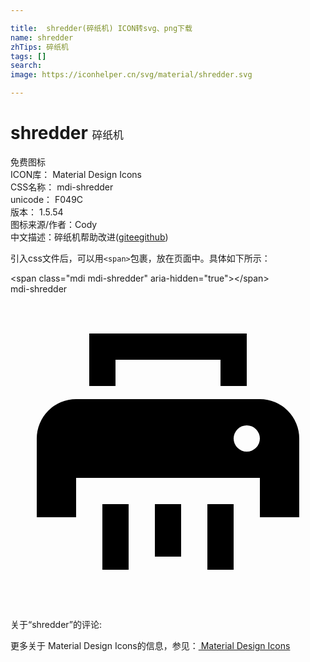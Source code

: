 ```yaml
---

title:  shredder(碎纸机) ICON转svg、png下载
name: shredder
zhTips: 碎纸机
tags: []
search: 
image: https://iconhelper.cn/svg/material/shredder.svg

---
```


# shredder  <small style="font-size: 60%;font-weight: 100">碎纸机</small>


<div class="detail-page">
<p>
<span><span class="badge-success badge">免费图标</span> </span>
<br/>
<span>
ICON库：
<span class="badge-secondary badge">Material Design Icons</span> 
</span>
<br/>
<span>
CSS名称：
<span class="badge-secondary badge">mdi-shredder</span> 
</span>
<br/>
<span>
unicode：
<span class="badge-secondary badge">F049C</span> 
<copy-btn content='F049C' btn-title=""></copy-btn>
<copy-btn :content='String.fromCodePoint(parseInt("F049C", 16))' btn-title="复制U"></copy-btn>
</span>
<br/>
<span>
版本：
<span class="badge-secondary badge">1.5.54</span> 
</span>
<br/>
<span>图标来源/作者：<span class="badge-light badge">Cody</span></span> 
<br/>
<span class="zh-detail">中文描述：<span class="badge-primary badge">碎纸机</span><span class="help-link"><span>帮助改进</span>(<a href="https://gitee.com/liuwave/icon-helper/edit/master/json/material/shredder.json" target="_blank" rel="noopener noreferrer">gitee</a><a href="https://github.com/liuwave/icon-helper/edit/master/json/material/shredder.json" target="_blank" rel="noopener noreferrer">github</a></span>)</span><br/>
</p>
</div>
<div class="alert alert-dark">
  <i class="mdi mdi-shredder mdi-48px"></i>
  <i class="mdi mdi-shredder mdi-36px"></i>
  <i class="mdi mdi-shredder mdi-24px"></i>
  <i class="mdi mdi-shredder mdi-18px"></i>
</div>
<div>
  <p>引入css文件后，可以用<code>&lt;span&gt;</code>包裹，放在页面中。具体如下所示：    
  </p>
  <div class="alert alert-primary" style="font-size: 14px">
    &lt;span class="mdi mdi-shredder" aria-hidden="true"&gt;&lt;/span&gt;
    <copy-btn content='<span class="mdi mdi-shredder" aria-hidden="true"></span>'></copy-btn>
  </div>
  <div class="alert alert-secondary">
    <i class="mdi mdi-shredder"
    style="font-size: 24px"
    aria-hidden="true"></i> mdi-shredder
    <copy-btn content="mdi-shredder" btn-title="复制图标名称"></copy-btn>
  </div>
</div>
<div id="svg" class="svg-wrap">
<svg xmlns="http://www.w3.org/2000/svg" viewBox="0 0 24 24"><path d="M6,3V7H8V5H16V7H18V3H6M5,8A3,3 0 0,0 2,11V17H5V14H19V17H22V11A3,3 0 0,0 19,8H5M18,10A1,1 0 0,1 19,11A1,1 0 0,1 18,12A1,1 0 0,1 17,11A1,1 0 0,1 18,10M7,16V21H9V16H7M11,16V20H13V16H11M15,16V21H17V16H15Z" /></svg>
</div>
<detail full-name='mdi-shredder'></detail>
<div>
<p>关于“shredder”的评论:</p>
</div>
<Vssue title="关于“shredder”的评论" ></Vssue>    
<div><p>更多关于 Material Design Icons的信息，参见：<a target="_blank" href="https://iconhelper.cn/material.html"> Material Design Icons</a>
</p></div>
